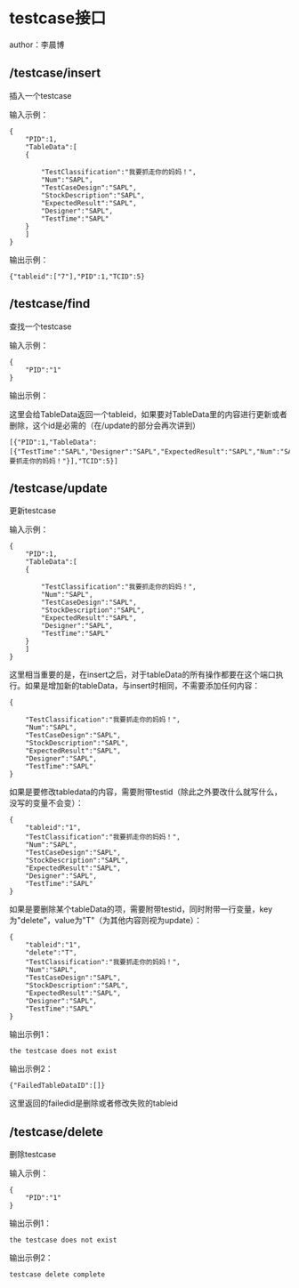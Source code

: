 # testcase接口
author：李晨博

## /testcase/insert
插入一个testcase

输入示例：
```
{
    "PID":1,
    "TableData":[
    {
                          
        "TestClassification":"我要抓走你的妈妈！",
        "Num":"SAPL",
        "TestCaseDesign":"SAPL",
        "StockDescription":"SAPL",
        "ExpectedResult":"SAPL",
        "Designer":"SAPL",
        "TestTime":"SAPL"
    }
    ]
}
```

输出示例：

```
{"tableid":["7"],"PID":1,"TCID":5}
```

## /testcase/find
查找一个testcase

输入示例：
```
{
    "PID":"1"
}
```
输出示例：

这里会给TableData返回一个tableid，如果要对TableData里的内容进行更新或者删除，这个id是必需的（在/update的部分会再次讲到）
```
[{"PID":1,"TableData":[{"TestTime":"SAPL","Designer":"SAPL","ExpectedResult":"SAPL","Num":"SAPL","TestCaseDesign":"SAPL","tableid":7,"StockDescription":"SAPL","TestClassification":"我要抓走你的妈妈！"}],"TCID":5}]
```

## /testcase/update
更新testcase

输入示例：
```
{
    "PID":1,
    "TableData":[
    {
                          
        "TestClassification":"我要抓走你的妈妈！",
        "Num":"SAPL",
        "TestCaseDesign":"SAPL",
        "StockDescription":"SAPL",
        "ExpectedResult":"SAPL",
        "Designer":"SAPL",
        "TestTime":"SAPL"
    }
    ]
}
```
这里相当重要的是，在insert之后，对于tableData的所有操作都要在这个端口执行。如果是增加新的tableData，与insert时相同，不需要添加任何内容：
```
{
                          
    "TestClassification":"我要抓走你的妈妈！",
    "Num":"SAPL",
    "TestCaseDesign":"SAPL",
    "StockDescription":"SAPL",
    "ExpectedResult":"SAPL",
    "Designer":"SAPL",
    "TestTime":"SAPL"
}
```
如果是要修改tabledata的内容，需要附带testid（除此之外要改什么就写什么，没写的变量不会变）：
```
{
    "tableid":"1",                     
    "TestClassification":"我要抓走你的妈妈！",
    "Num":"SAPL",
    "TestCaseDesign":"SAPL",
    "StockDescription":"SAPL",
    "ExpectedResult":"SAPL",
    "Designer":"SAPL",
    "TestTime":"SAPL"
}

```
如果是要删除某个tableData的项，需要附带testid，同时附带一行变量，key为"delete"，value为"T"（为其他内容则视为update）：
```
{
    "tableid":"1",
    "delete":"T",                      
    "TestClassification":"我要抓走你的妈妈！",
    "Num":"SAPL",
    "TestCaseDesign":"SAPL",
    "StockDescription":"SAPL",
    "ExpectedResult":"SAPL",
    "Designer":"SAPL",
    "TestTime":"SAPL"
}
```

输出示例1：
```
the testcase does not exist
```
输出示例2：
```
{"FailedTableDataID":[]}
```
这里返回的failedid是删除或者修改失败的tableid

## /testcase/delete
删除testcase

输入示例：
```
{
    "PID":"1"
}
```
输出示例1：
```
the testcase does not exist
```
输出示例2：
```
testcase delete complete
```